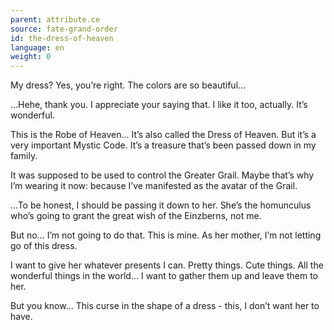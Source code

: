 ```yaml
---
parent: attribute.ce
source: fate-grand-order
id: the-dress-of-heaven
language: en
weight: 0
---
```


My dress?
Yes, you’re right. The colors are so beautiful…

…Hehe, thank you. I appreciate your saying that.
I like it too, actually. It’s wonderful.

This is the Robe of Heaven…
It’s also called the Dress of Heaven. But it’s a very important Mystic Code. It’s a treasure that’s been passed down in my family.

It was supposed to be used to control the Greater Grail. Maybe that’s why I’m wearing it now: because I’ve manifested as the avatar of the Grail.

…To be honest, I should be passing it down to her. She’s the homunculus who’s going to grant the great wish of the Einzberns, not me.

But no… I’m not going to do that. This is mine.
As her mother, I’m not letting go of this dress.

I want to give her whatever presents I can.
Pretty things. Cute things. All the wonderful things in the world… I want to gather them up and leave them to her.

But you know…
This curse in the shape of a dress - this, I don’t want her to have.
